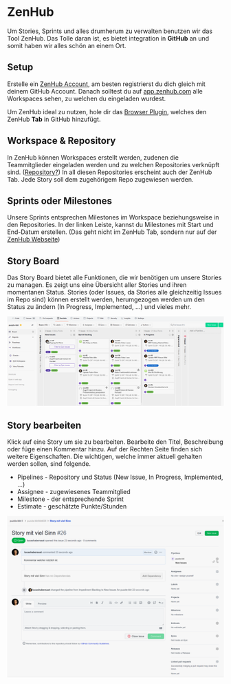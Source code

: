 # ZenHub

Um Stories, Sprints und alles drumherum zu verwalten benutzen wir das Tool ZenHub. Das Tolle daran ist, es bietet integration in **GitHub** an und somit haben wir alles schön an einem Ort.

## Setup
Erstelle ein [ZenHub Account](https://app.zenhub.com/), am besten registrierst du dich gleich mit deinem GitHub Account. Danach solltest du auf [app.zenhub.com](https://app.zenhub.com/) alle Workspaces sehen, zu welchen du eingeladen wurdest.

Um ZenHub ideal zu nutzen, hole dir das [Browser Plugin](https://www.zenhub.com/extension), welches den ZenHub **Tab** in GitHub hinzufügt.

## Workspace & Repository

In ZenHub können Workspaces erstellt werden, zudenen die Teammitglieder eingeladen werden und zu welchen Repositories verknüpft sind. ([Repository?](https://blog.axosoft.com/learning-git-repository/#:~:text=Git%20is%20a%20program%20that%20tracks%20changes%20made%20to%20files.&text=A%20Git%20repository%20is%20the,building%20a%20history%20over%20time.)) In all diesen Repositories erscheint auch der ZenHub Tab. Jede Story soll dem zugehörigem Repo zugewiesen werden.


## Sprints oder Milestones

Unsere Sprints entsprechen Milestones im Workspace beziehungsweise in den Repositories. In der linken Leiste, kannst du Milestones mit Start und End-Datum erstellen. (Das geht nicht im ZenHub Tab, sondern nur auf der [ZenHub Webseite](https://app.zenhub.com/))


## Story Board

Das Story Board bietet alle Funktionen, die wir benötigen um unsere Stories zu managen. Es zeigt uns eine Übersicht aller Stories und ihren momentanen Status.
Stories (oder Issues, da Stories alle gleichzeitig Issues im Repo sind) können erstellt werden, herumgezogen werden um den Status zu ändern (In Progress, Implemented, ...) und vieles mehr.


![ZenHub StoryBoard](images/zenhub.png)

## Story bearbeiten
Klick auf eine Story um sie zu bearbeiten. Bearbeite den Titel, Beschreibung oder füge einen Kommentar hinzu. Auf der Rechten Seite finden sich weitere Eigenschaften. Die wichtigen, welche immer aktuell gehalten werden sollen, sind folgende.

* Pipelines - Repository und Status (New Issue, In Progress, Implemented, ...)
* Assignee - zugewiesenes Teammitglied
* Milestone - der entsprechende Sprint
* Estimate - geschätzte Punkte/Stunden

![ZenHub Story](images/story.png)
